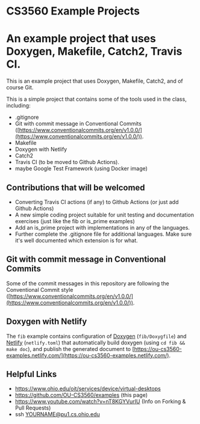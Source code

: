# CS3560 Example Projects
An example project that uses Doxygen, Makefile, Catch2, Travis CI.
=======
This is an example project that uses Doxygen, Makefile, Catch2, and of course Git.

This is a simple project that contains some of the tools used in the class, including:

- .gitignore
- Git with commit message in Conventional Commits ([https://www.conventionalcommits.org/en/v1.0.0/](https://www.conventionalcommits.org/en/v1.0.0/)).
- Makefile
- Doxygen with Netlify
- Catch2
- Travis CI (to be moved to Github Actions).
- maybe Google Test Framework (using Docker image)

## Contributions that will be welcomed

- Converting Travis CI actions (if any) to Github Actions (or just add Github Actions)
- A new simple coding project suitable for unit testing and documentation exercises (just like the fib or is_prime examples)
- Add an is_prime project with implementations in any of the languages.
- Further complete the .gitignore file for additional languages. Make sure it's well documented which extension is for what.

## Git with commit message in Conventional Commits

Some of the commit messages in this repository are following the Conventional Commit style
([https://www.conventionalcommits.org/en/v1.0.0/](https://www.conventionalcommits.org/en/v1.0.0/)).

## Doxygen with Netlify

The `fib` example contains configuration of [Doxygen](http://www.doxygen.nl/) (`fib/Doxygfile`) and [Netlify](https://www.netlify.com/) (`netlify.toml`)
that automatically build doxygen (using `cd fib && make doc`), and publish the generated document
to [https://ou-cs3560-examples.netlify.com/](https://ou-cs3560-examples.netlify.com/).

## Helpful Links

- https://www.ohio.edu/oit/services/device/virtual-desktops
- https://github.com/OU-CS3560/examples (this page)
- https://www.youtube.com/watch?v=nT8KGYVurIU (Info on Forking & Pull Requests)
- ssh YOURNAME@pu1.cs.ohio.edu
